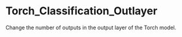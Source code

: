 # Torch_Classification_Outlayer
Change the number of outputs in the output layer of the Torch model.
